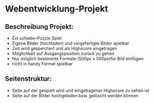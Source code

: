 # Webentwicklung-Projekt
## Beschreibung Projekt: 
* Ein schiebe-Puzzle Spiel
* Eigene Bilder (hochladen) und vorgefertigte Bilder spielbar
* Zeit wird gespeichert und als Highscore eingetragen
* Möglichkeit auf Ausgangsposition zurück zu gehen
* Nur möglich bestimmte Formate (500px x 500px)für Bild einfügen
* nicht in handy Format spielbar
## Seitenstruktur: 
* Seite auf der gespielt wird und eingetragener Highscore zu sehen ist
* Seite auf der Bilder hochgeladen bzw. gelöscht werden können


